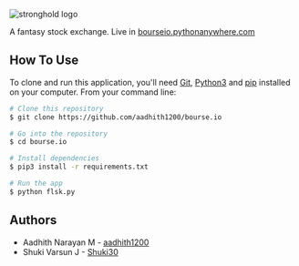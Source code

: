 ![stronghold logo](https://i.ibb.co/2nC347D/logo.png)

A fantasy stock exchange. Live in [bourseio.pythonanywhere.com](http://bourseio.pythonanywhere.com/)


## How To Use

To clone and run this application, you'll need [Git](https://git-scm.com), [Python3](https://www.python.org/downloads/) and [pip](https://pip.pypa.io/en/stable/installing/) installed on your computer. From your command line:

```bash
# Clone this repository
$ git clone https://github.com/aadhith1200/bourse.io

# Go into the repository
$ cd bourse.io

# Install dependencies
$ pip3 install -r requirements.txt

# Run the app
$ python flsk.py
```

## Authors

* Aadhith Narayan M - [aadhith1200](https://github.com/aadhith1200)
* Shuki Varsun J -  [Shuki30](https://github.com/Shuki30)


